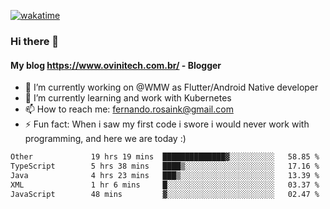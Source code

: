 [![wakatime](https://wakatime.com/badge/user/d5892087-17e6-46ab-8384-91a71a9b88d8.svg)](https://wakatime.com/@d5892087-17e6-46ab-8384-91a71a9b88d8)
### Hi there 👋

#### My blog https://www.ovinitech.com.br/ - Blogger

- 🔭 I’m currently working on @WMW as Flutter/Android Native developer
- 🌱 I’m currently learning and work with Kubernetes
- 📫 How to reach me: fernando.rosaink@gmail.com 
- ⚡ Fun fact: When i saw my first code i swore i would never work with programming, and here we are today :)

<!--START_SECTION:waka-->

```txt
Other             19 hrs 19 mins  ██████████████▓░░░░░░░░░░   58.85 %
TypeScript        5 hrs 38 mins   ████▒░░░░░░░░░░░░░░░░░░░░   17.16 %
Java              4 hrs 23 mins   ███▒░░░░░░░░░░░░░░░░░░░░░   13.39 %
XML               1 hr 6 mins     █░░░░░░░░░░░░░░░░░░░░░░░░   03.37 %
JavaScript        48 mins         ▓░░░░░░░░░░░░░░░░░░░░░░░░   02.47 %
```

<!--END_SECTION:waka-->

